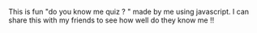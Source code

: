 This is fun "do you know me quiz ? " made by me using javascript.
I can share this with my friends to see how well do they know me !!